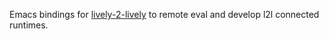 Emacs bindings for [lively-2-lively](https://github.com/rksm/node-lively2lively) to remote eval and develop l2l connected runtimes.
